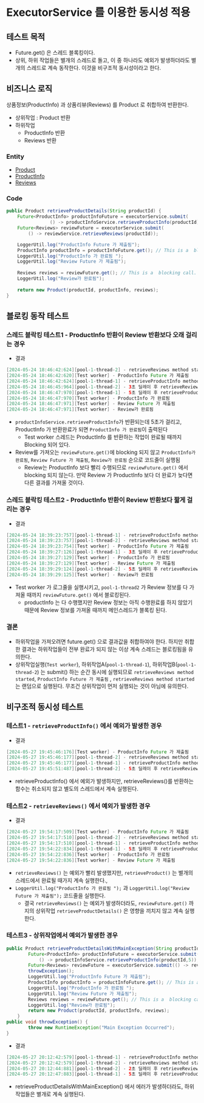 # ExecutorService 를 이용한 동시성 적용

## 테스트 목적

- Future.get() 은 스레드 블록킹이다.
- 상위, 하위 작업들은 별개의 스레드로 돌고, 이 중 하나라도 예외가 발생하더라도 별개의 스레드로 계속 동작한다. 이것을 비구조적 동시성이라고 한다.

## 비즈니스 로직

상품정보(ProductInfo) 과 상품리뷰(Reviews) 를 Product 로 취합하여 반환한다.

- 상위작업 : Product 반환
- 하위작업
    - ProductInfo 반환
    - Reviews 반환

### Entity

- [Product](https://github.com/cieroyou/java-study/blob/main/modern-java-concurrency/virtual-threads/src/main/java/modernjava/domain/Product.java)
- [ProductInfo](https://github.com/cieroyou/java-study/blob/main/modern-java-concurrency/virtual-threads/src/main/java/modernjava/domain/ProductInfo.java)
- [Reviews](https://github.com/cieroyou/java-study/blob/main/modern-java-concurrency/virtual-threads/src/main/java/modernjava/domain/Reviews.java)

### Code


```java
public Product retrieveProductDetails(String productId) {
    Future<ProductInfo> productInfoFuture = executorService.submit(
                () -> productInfoService.retrieveProductInfo(productId));
    Future<Reviews> reviewFuture = executorService.submit(
		() -> reviewService.retrieveReviews(productId));

    LoggerUtil.log("ProductInfo Future 가 제출됨");
    ProductInfo productInfo = productInfoFuture.get(); // This is a  blocking call.
    LoggerUtil.log("ProductInfo 가 완료됨 ");
    LoggerUtil.log("Review Future 가 제출됨");
    
    Reviews reviews = reviewFuture.get(); // This is a  blocking call.
    LoggerUtil.log("Review가 완료됨");
        
    return new Product(productId, productInfo, reviews);
}
```

## 블로킹 동작 테스트

### 스레드 블락킹 테스트1 - ProductInfo 반환이 Review 반환보다 오래 걸리는 경우

- 결과

```java
[2024-05-24 18:46:42:624][pool-1-thread-2] - retrieveReviews method started
[2024-05-24 18:46:42:620][Test worker] - ProductInfo Future 가 제출됨
[2024-05-24 18:46:42:624][pool-1-thread-1] - retrieveProductInfo method started
[2024-05-24 18:46:45:964][pool-1-thread-2] - 3초 딜레이 후 retrieveReviews method 완료.
[2024-05-24 18:46:47:970][pool-1-thread-1] - 5초 딜레이 후 retrieveProductInfo method 완료.
[2024-05-24 18:46:47:970][Test worker] - ProductInfo 가 완료됨
[2024-05-24 18:46:47:971][Test worker] - Review Future 가 제출됨
[2024-05-24 18:46:47:971][Test worker] - Review가 완료됨
```

- `productInfoService.retrieveProductInfo`가 반환되는데 5초가 걸리고, ProductInfo 가 반환완료가 되면 `ProductInfo 가 완료됨`이 출력된다
    - Test worker 스레드는 ProductInfo 를 반환하는 작업이 완료될 때까지 Blocking 되어 있다.
- Review를 가져오는 `reviewFuture.get()`에 blocking 되지 않고 `ProductInfo가 완료됨`, `Review Future 가 제출됨`, `Review가 완료됨` 순으로 코드줄이 실행됨
    - Review는 ProductInfo 보다 빨리 수행되므로 `reviewFuture.get()` 에서 blocking 되지 않는다. 만약 Review 가 ProductInfo 보다 더 완료가 늦다면 다른 결과를 가져올 것이다.

### 스레드 블락킹 테스트2 - ProductInfo 반환이 Review 반환보다 짧게 걸리는 경우

- 결과

```java
[2024-05-24 18:39:23:757][pool-1-thread-1] - retrieveProductInfo method started
[2024-05-24 18:39:23:757][pool-1-thread-2] - retrieveReviews method started
[2024-05-24 18:39:23:754][Test worker] - ProductInfo Future 가 제출됨
[2024-05-24 18:39:27:126][pool-1-thread-1] - 3초 딜레이 후 retrieveProductInfo method 완료.
[2024-05-24 18:39:27:129][Test worker] - ProductInfo 가 완료됨
[2024-05-24 18:39:27:129][Test worker] - Review Future 가 제출됨
[2024-05-24 18:39:29:124][pool-1-thread-2] - 5초 딜레이 후 retrieveReviews method 완료.
[2024-05-24 18:39:29:125][Test worker] - Review가 완료됨
```

- Test worker 가 로그줄을 실행시키고, `pool-1-thread2` 가 Review 정보를 다 가져올 때까지 `reviewFuture.get()` 에서 블로킹된다.
    - productInfo 는 다 수행했지만 Review 정보는 아직 수행완료를 하지 않았기 때문에 Review 정보를 가져올 때까지 메인스레드가 블록킹 된다.

### 결론

- 하위작업을 가져오려면 future.get() 으로 결과값을 취합하여야 한다. 하지만 취합한 결과는 하위작업들이 전부 완료가 되지 않는 이상 계속 스레드는 블로킹됨을 유의한다.
- 상위작업실행(`Test worker`), 하위작업A(`pool-1-thread-1`),  하위작업B(`pool-1-thread-2`) 는 submit() 하는 순간 동시에 실행되므로 `retrieveReviews method started`, `ProductInfo Future 가 제출됨` , `retrieveReviews method started` 는 랜덤으로 실행된다. 무조건 상위작업이 먼저 실행되는 것이 아님에 유의한다.


## 비구조적 동시성 테스트

### 테스트1 - `retrieveProductInfo()` 에서 예외가 발생한 경우

- 결과

```java
[2024-05-27 19:45:46:176][Test worker] - ProductInfo Future 가 제출됨
[2024-05-27 19:45:46:177][pool-1-thread-2] - retrieveReviews method started, 5초 후에 완료
[2024-05-27 19:45:46:177][pool-1-thread-1] - retrieveProductInfo method started, 2초 후에 예외 발생
[2024-05-27 19:45:51:487][pool-1-thread-2] - 5초 딜레이 후 retrieveReviews method 완료.
```

- retrieveProductInfo() 에서 예외가 발생하지만, retrieveReviews()를 반환하는 함수는 취소되지 않고 별도의 스레드에서 계속 실행된다.

### 테스트2 - `retrieveReviews()` 에서 예외가 발생한 경우

- 결과

```java
[2024-05-27 19:54:17:509][Test worker] - ProductInfo Future 가 제출됨
[2024-05-27 19:54:17:510][pool-1-thread-2] - retrieveReviews method started, 2초 후에 예외 발생
[2024-05-27 19:54:17:510][pool-1-thread-1] - retrieveProductInfo method started, 5초 후에 완료
[2024-05-27 19:54:22:834][pool-1-thread-1] - 5초 딜레이 후 retrieveProductInfo method 완료.
[2024-05-27 19:54:22:836][Test worker] - ProductInfo 가 완료됨 
[2024-05-27 19:54:22:836][Test worker] - Review Future 가 제출됨
```

- `retrieveReviews()` 는 예외가 빨리 발생했지만, `retrieveProduct()` 는 별개의 스레드에서 완료될 때가지 계속 실행한다.,
- `LoggerUtil.log("ProductInfo 가 완료됨 ");` 과 `LoggerUtil.log("Review Future 가 제출됨");` 코드줄을 실행한다.
    - 결국 `retrieveReviews()` 는 예외가 발생하더라도, `reviewFuture.get()` 까지의 상위작업 `retrieveProductDetails()` 은 영향을 끼치지 않고 계속 실행한다.

### 테스트3 - 상위작업에서 예외가 발생한 경우

```java
public Product retrieveProductDetailsWithMainException(String productId) throws ExecutionException, InterruptedException {
		Future<ProductInfo> productInfoFuture = executorService.submit(
			() -> productInfoService.retrieveProductInfo(productId,5));
		Future<Reviews> reviewFuture = executorService.submit(() -> reviewService.retrieveReviews(productId, 2));
		throwException();
		LoggerUtil.log("ProductInfo Future 가 제출됨");
		ProductInfo productInfo = productInfoFuture.get(); // This is a  blocking call.
		LoggerUtil.log("ProductInfo 가 완료됨 ");
		LoggerUtil.log("Review Future 가 제출됨");
		Reviews reviews = reviewFuture.get(); // This is a  blocking call.
		LoggerUtil.log("Review가 완료됨");
		return new Product(productId, productInfo, reviews);
	}
public void throwException() {
		throw new RuntimeException("Main Exception Occurred");
}
```

- 결과

```java
[2024-05-27 20:12:42:579][pool-1-thread-1] - retrieveProductInfo method started, 5초 후에 완료
[2024-05-27 20:12:42:579][pool-1-thread-2] - retrieveReviews method started, 2초 후에 완료
[2024-05-27 20:12:44:881][pool-1-thread-2] - 2초 딜레이 후 retrieveReviews method 완료.
[2024-05-27 20:12:47:883][pool-1-thread-1] - 5초 딜레이 후 retrieveProductInfo method 완료.
```

- retrieveProductDetailsWithMainException() 에서 에러가 발생하더라도, 하위작업들은 별개로 계속 실행된다.